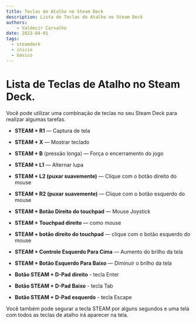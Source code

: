 ```yaml
---
title: Teclas de Atalho no Steam Deck 
description: Lista de Teclas de Atalho no Steam Deck 
authors:
    - Valdecir Carvalho
date: 2023-04-01
tags:
  - steamdeck
  - inicio
  - básico
---
```


# Lista de Teclas de Atalho no Steam Deck.

Você pode utilizar uma combinação de teclas no seu Steam Deck para realizar algumas tarefas.

- **STEAM + R1** — Captura de tela

- **STEAM + X** — Mostrar teclado

- **STEAM + B** (pressão longa) — Força o encerramento do jogo

- **STEAM + L1** — Alternar lupa

- **STEAM + L2 (puxar suavemente)** — Clique com o botão direito do mouse

- **STEAM + R2 (puxar suavemente)** — Clique com o botão esquerdo do mouse

- **STEAM + Botão Direito do touchpad** — Mouse Joystick

- **STEAM + Touchpad direito** — como mouse

- **STEAM + botão direito do touchpad** — clique com o botão esquerdo do mouse

- **STEAM + Controle Esquerdo Para Cima** — Aumento do brilho da tela

- **STEAM + Botão Esquerdo Para Baixo** — Diminuir o brilho da tela

- **Botão STEAM + D-Pad direito** - tecla Enter

- **Botão STEAM + D-Pad Baixo**  - tecla Tab

- **Botão STEAM + D-Pad esquerdo** - tecla Escape

Você também pode segurar a tecla STEAM por alguns segundos e uma tela com todos as teclas de atalho irá aparecer na tela.
